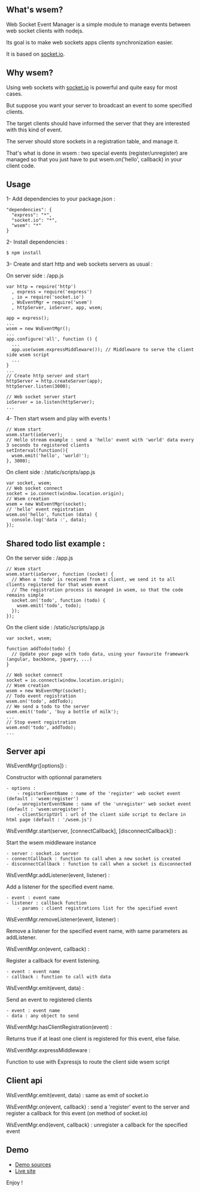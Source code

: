 ## What's wsem?

  Web Socket Event Manager is a simple module to manage events between web socket clients with nodejs.

  Its goal is to make web sockets apps clients synchronization easier.

  It is based on [socket.io](http://socket.io/).

## Why wsem?

  Using web sockets with [socket.io](http://socket.io/) is powerful and quite easy for most cases.

  But suppose you want your server to broadcast an event to some specified clients.

  The target clients should have informed the server that they are interested with this kind of event.

  The server should store sockets in a registration table, and manage it.

  That's what is done in wsem : two special events (register/unregister) are managed so that you
  just have to put wsem.on('hello', callback) in your client code.

## Usage

1- Add dependencies to your package.json :

    "dependencies": {
      "express": "*",
      "socket.io": "*",
      "wsem": "*"
    }

2- Install dependencies :

    $ npm install

3- Create and start http and web sockets servers as usual :

  On server side : /app.js

    var http = require('http')
      , express = require('express')
      , io = require('socket.io')
      , WsEventMgr = require('wsem')
      , httpServer, ioServer, app, wsem;

    app = express();
    ...
    wsem = new WsEventMgr();
    ...
    app.configure('all', function () {
      ...
      app.use(wsem.expressMiddleware()); // Middleware to serve the client side wsem script
      ...
    }
    ...
    // Create http server and start
    httpServer = http.createServer(app);
    httpServer.listen(3000);

    // Web socket server start
    ioServer = io.listen(httpServer);
    ...

4- Then start wsem and play with events !

    // Wsem start
    wsem.start(ioServer);
    // Hello stream example : send a 'hello' event with 'world' data every 3 seconds to registered clients
    setInterval(function(){
      wsem.emit('hello', 'world!');
    }, 3000);

  On client side : /static/scripts/app.js

    var socket, wsem;
    // Web socket connect
    socket = io.connect(window.location.origin);
    // Wsem creation
    wsem = new WsEventMgr(socket);
    // 'hello' event registration
    wsem.on('hello', function (data) {
      console.log('data :', data);
    });

## Shared todo list example :

  On the server side : /app.js

    // Wsem start
    wsem.start(ioServer, function (socket) {
      // When a 'todo' is received from a client, we send it to all clients registered for that wsem event
      // The registration process is managed in wsem, so that the code remains simple
      socket.on('todo', function (todo) {
        wsem.emit('todo', todo);
      });
    });

  On the client side : /static/scripts/app.js

    var socket, wsem;

    function addTodo(todo) {
      // Update your page with todo data, using your favourite framework (angular, backbone, jquery, ...)
    }

    // Web socket connect
    socket = io.connect(window.location.origin);
    // Wsem creation
    wsem = new WsEventMgr(socket);
    // Todo event registration
    wsem.on('todo', addTodo);
    // We send a todo to the server
    wsem.emit('todo', 'buy a bottle of milk');
    ...
    // Stop event registration
    wsem.end('todo', addTodo);
    ...

## Server api

WsEventMgr([options]) :

Constructor with optionnal parameters

    - options :
        - registerEventName : name of the 'register' web socket event (default : 'wsem:register')
        - unregisterEventName : name of the 'unregister' web socket event (default : 'wsem:unregister')
        - clientScriptUrl : url of the client side script to declare in html page (default : '/wsem.js')


WsEventMgr.start(server, [connectCallback], [disconnectCallback]) :

Start the wsem middleware instance

    - server : socket.io server
    - connectCallback : function to call when a new socket is created
    - disconnectCallback : function to call when a socket is disconnected


WsEventMgr.addListener(event, listener) :

Add a listener for the specified event name.

    - event : event name
    - listener : callback function
        - params : client registrations list for the specified event


WsEventMgr.removeListener(event, listener) :

Remove a listener for the specified event name, with same parameters as addListener.


WsEventMgr.on(event, callback) :

Register a callback for event listening.

    - event : event name
    - callback : function to call with data


WsEventMgr.emit(event, data) :

Send an event to registered clients

    - event : event name
    - data : any object to send


WsEventMgr.hasClientRegistration(event) :

Returns true if at least one client is registered for this event, else false.


WsEventMgr.expressMiddleware :

Function to use with Expressjs to route the client side wsem script


## Client api

WsEventMgr.emit(event, data) : same as emit of socket.io

WsEventMgr.on(event, callback) : send a 'register' event to the server and register a callback for this event (on method of socket.io)

WsEventMgr.end(event, callback) : unregister a callback for the specified event


## Demo

  - [Demo sources](https://github.com/openhoat/wsem-demo)
  - [Live site](http://wsem-openhoat.rhcloud.com/)

Enjoy !
